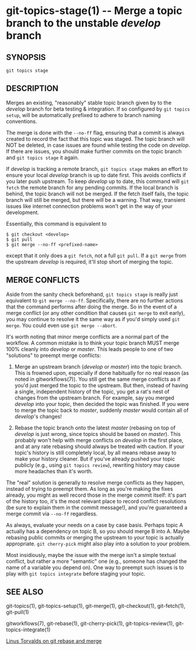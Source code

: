 # git-topics-stage(1) -- Merge a topic branch to the unstable _develop_ branch

## SYNOPSIS

`git topics stage` <name>

## DESCRIPTION

Merges an existing, "reasonably" stable topic branch given by <name> to the
_develop_ branch for beta testing & integration. If so configured by `git
topics setup`, <name> will be automatically prefixed to adhere to branch naming
conventions.

The merge is done with the `--no-ff` flag, ensuring that a commit is always
created to record the fact that this topic was staged. The topic branch will
NOT be deleted, in case issues are found while testing the code on _develop_.
If there are issues, you should make further commits on the topic branch and
`git topics stage` it again.

If _develop_ is tracking a remote branch, `git topics stage` makes an effort to
ensure your local _develop_ branch is up to date first. This avoids conflicts
if you later push upstream. To keep _develop_ up to date, this command will
`git fetch` the remote branch for any pending commits. If the local branch is
behind, the topic branch will not be merged. If the fetch itself fails, the
topic branch will still be merged, but there will be a warning. That way,
transient issues like internet connection problems won't get in the way of your
development.

Essentially, this command is equivalent to

    $ git checkout <develop>
    $ git pull
    $ git merge --no-ff <prefixed-name>

except that it only does a `git fetch`, not a full `git pull`. If a `git merge`
from the upstream _develop_ is required, it'll stop short of merging the topic.

## MERGE CONFLICTS

Aside from the sanity check beforehand, `git topics stage` is really just
equivalent to `git merge --no-ff`. Specifically, there are no further actions
that the command performs after doing the merge. So in the event of a merge
conflict (or any other condition that causes `git merge` to exit early), you
may continue to resolve it the same way as if you'd simply used `git merge`.
You could even use `git merge --abort`.

It's worth noting that minor merge conflicts are a normal part of the workflow.
A common mistake is to think your topic branch MUST merge 100% cleanly into
_develop_ or _master_. This leads people to one of two "solutions" to preempt
merge conflicts:

1. Merge an upstream branch (_develop_ or _master_) into the topic branch. This
   is frowned upon, especially if done habitually for no real reason (as noted
   in gitworkflows(7)). You still get the same merge conflicts as if you'd just
   merged the topic to the upstream. But then, instead of having a single,
   independent history of the topic, you get a rat's nest of changes from the
   upstream branch. For example, say you merged _develop_ into your topic, then
   decided the topic was finished. If you were to merge the topic back to
   _master_, suddenly _master_ would contain all of _develop_'s changes!

2. Rebase the topic branch onto the latest _master_ (rebasing on top of
   _develop_ is just wrong, since topics should be based on _master_). This
   probably won't help with merge conflicts on _develop_ in the first place,
   and at any rate rebasing should always be treated with caution. If your
   topic's history is still completely local, by all means rebase away to make
   your history cleaner. But if you've already pushed your topic publicly
   (e.g., using `git topics review`), rewriting history may cause more
   headaches than it's worth.

The "real" solution is generally to resolve merge conflicts as they happen,
instead of trying to preempt them. As long as you're making the fixes already,
you might as well record those in the merge commit itself: it's part of the
history too, it's the most relevant place to record conflict resolutions (be
sure to explain them in the commit message!), and you're guaranteed a merge
commit via `--no-ff` regardless.

As always, evaluate your needs on a case by case basis. Perhaps topic A
actually has a dependency on topic B, so you should merge B into A. Maybe
rebasing public commits or merging the upstream to your topic is actually
appropriate. `git cherry-pick` might also play into a solution to your problem.

Most insidiously, maybe the issue with the merge isn't a simple textual
conflict, but rather a more "semantic" one (e.g., someone has changed the name
of a variable you depend on). One way to preempt such issues is to play with
`git topics integrate` before staging your topic.

## SEE ALSO

git-topics(1), git-topics-setup(1), git-merge(1), git-checkout(1),
git-fetch(1), git-pull(1)

gitworkflows(7), git-rebase(1), git-cherry-pick(1), git-topics-review(1),
git-topics-integrate(1)

[Linus Torvalds on git rebase and merge](http://www.mail-archive.com/dri-devel@lists.sourceforge.net/msg39091.html)
